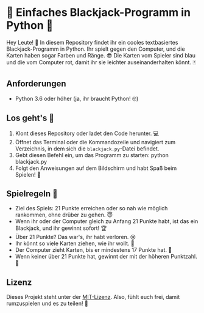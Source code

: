 # 🎲 Einfaches Blackjack-Programm in Python 🐍

Hey Leute! 👋 In diesem Repository findet ihr ein cooles textbasiertes Blackjack-Programm in Python. Ihr spielt gegen den Computer, und die Karten haben sogar Farben und Ränge. 😎 Die Karten vom Spieler sind blau und die vom Computer rot, damit ihr sie leichter auseinanderhalten könnt. 🃏

## Anforderungen

- Python 3.6 oder höher (ja, ihr braucht Python! 🤓)

## Los geht's 🚀

1. Klont dieses Repository oder ladet den Code herunter. 💻
2. Öffnet das Terminal oder die Kommandozeile und navigiert zum Verzeichnis, in dem sich die `blackjack.py`-Datei befindet.
3. Gebt diesen Befehl ein, um das Programm zu starten:
    python blackjack.py
4. Folgt den Anweisungen auf dem Bildschirm und habt Spaß beim Spielen! 🎉

## Spielregeln 📜

- Ziel des Spiels: 21 Punkte erreichen oder so nah wie möglich rankommen, ohne drüber zu gehen. 😇
- Wenn ihr oder der Computer gleich zu Anfang 21 Punkte habt, ist das ein Blackjack, und ihr gewinnt sofort! 🏆
- Über 21 Punkte? Das war's, ihr habt verloren. 😢
- Ihr könnt so viele Karten ziehen, wie ihr wollt. 💪
- Der Computer zieht Karten, bis er mindestens 17 Punkte hat. 🤖
- Wenn keiner über 21 Punkte hat, gewinnt der mit der höheren Punktzahl. 🥇

## Lizenz

Dieses Projekt steht unter der [MIT-Lizenz](LICENSE). Also, fühlt euch frei, damit rumzuspielen und es zu teilen! 📄


